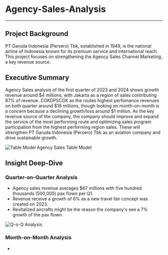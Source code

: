# Agency-Sales-Analysis

***

## Project Background

PT Garuda Indonesia (Persero) Tbk, established in 1949, is the national airline of Indonesia known for its premium service and international reach. This project focuses on strengthening the Agency Sales Channel Marketing, a key revenue source.

## Executive Summary

Agency Sales analysis of the first quarter of 2023 and 2024 shows growth revenue around $4 millions, with Jakarta as a region of sales contributing 87% of revenue. CGKDPSCGK as the routes highest perfomance revenues on both quarter around $16 millions, though looking on month-on-month is a concern because a declining growth/loss around $1 million. As the key revenue source of the company, the company should improve and expand the service of the most performing route and optimizing sales program participation from the highest performing region sales. These will strengthen PT Garuda Indonesia (Persero) Tbk as an aviation company and drive sustainable growth.

![Table Model](https://github.com/user-attachments/assets/9c76096d-40fd-4866-8c32-fba87a28abcf)
Agency Sales Table Model

## Insight Deep-Dive

### Quarter-on-Quarter Analysis

- Agency sales revenue averages $67 millions with five hundred thousands (500,000) pax flown per Q1.
- Revenue receive a growth of 6% as a new travel fair concept was created on 2023.
- Revitalized aircrafts might be the reason the company's see a 7% growth of the pax flown.

![Q-o-Q Analysis](https://github.com/user-attachments/assets/59a62ab6-bc80-45dc-93fb-cc3cd6272b17)

### Month-on-Month Analysis

-
